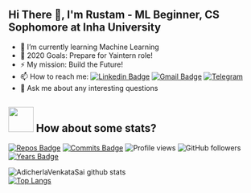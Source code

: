 <!--
**Rustam-Z/Rustam-Z** is a ✨ _special_ ✨ repository because its `README.md` (this file) appears on your GitHub profile.

Here are some ideas to get you started:

- 🔭 I’m currently working on ...
- 🌱 I’m currently learning ...
- 👯 I’m looking to collaborate with other developers
- 🤔 I’m looking for help with ...
- 💬 Ask me about ...
- 📫 How to reach me: ...
- 😄 Pronouns: ...
- ⚡ Fun fact: ...
- 🔮 <img src="https://media.giphy.com/media/WUlplcMpOCEmTGBtBW/giphy.gif" width="35">
<p align="left"> <img src="https://komarev.com/ghpvc/?username=Rustam-Z" alt="Rustam-Z" /> </p> 
<h3 align="center"><b>Seeking Machine Learning Intern roles!!</b></h3>
<img align='right' src="https://media.giphy.com/media/M9gbBd9nbDrOTu1Mqx/giphy.gif" width="230">

-->

## Hi There 👋, I'm Rustam - ML Beginner, CS Sophomore at Inha University 
- 🚀 I’m currently learning Machine Learning
- 🥅 2020 Goals: Prepare for Yaintern role!
- ⚡ My mission: Build the Future! 
- 📫 How to reach me:
[![Linkedin Badge](https://img.shields.io/badge/-LinkedIn-blue?style=flat-square&logo=Linkedin&logoColor=white&link=https://www.linkedin.com/in/yako-ism/)](https://www.linkedin.com/in/rustam-zokirov-6476b71a2/) 
[![Gmail Badge](https://img.shields.io/badge/-Gmail-c14438?style=flat-square&logo=Gmail&logoColor=white&link=mailto:zokirovrustam202@gmail.com)](mailto:zokirovrustam202@gmail.com) 
[![Telegram](https://img.shields.io/badge/-Telegram-2CA5E0?style=flat-square&logo=telegram&logoColor=white)](https://t.me/rz_zokirov)
- 💬 Ask me about any interesting questions 
## <img src="https://media.giphy.com/media/M9gbBd9nbDrOTu1Mqx/giphy.gif" width="50"> How about some stats?
[![Repos Badge](https://badges.pufler.dev/repos/Rustam-Z)](https://badges.pufler.dev/repos/Rustam-Z)
[![Commits Badge](https://badges.pufler.dev/commits/monthly/Rustam-Z)](https://badges.pufler.dev/commits/monthly/Rustam-Z)
![Profile views](https://gpvc.arturio.dev/Rustam-Z) 
![GitHub followers](https://img.shields.io/github/followers/Rustam-Z?label=Follow&style=social) 
[![Years Badge](https://badges.pufler.dev/years/Rustam-Z)](https://badges.pufler.dev/years/Rustam-Z)

![AdicherlaVenkataSai github stats](https://github-readme-stats.vercel.app/api?username=Rustam-Z&show_icons=true)    
[![Top Langs](https://github-readme-stats.vercel.app/api/top-langs/?username=Rustam-Z&layout=compact)](https://github.com/Rustam-Z/github-readme-stats)

